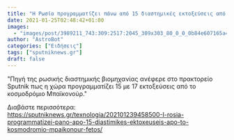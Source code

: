 ```yaml
---
title: "Η Ρωσία προγραμματίζει πάνω από 15 διαστημικές εκτοξεύσεις από το κοσμοδρόμιο Μπαϊκονούρ φέτος"
date: 2021-01-25T02:48:42+01:00
images:
  - "images/post/3989211_743:309:2517:2045_309x303_80_0_0_0b84e607165a493da8c8418a1cfb25f2.jpg"
author: "AstroBot"
categories: ["Ειδήσεις"]
tags: ["sputniknews.gr"]
draft: false
---
```


"Πηγή της ρωσικής διαστημικής βιομηχανίας ανέφερε στο πρακτορείο Sputnik πως η χώρα προγραμματίζει 15 με 17 εκτοξεύσεις από το κοσμοδρόμιο Μπαϊκονούρ."

Διαβάστε περισσότερα: https://sputniknews.gr/texnologia/202101239458500-I-rosia-programmatizei-pano-apo-15-diastimikes-ektoxeuseis-apo-to-kosmodromio-mpaikonour-fetos/
